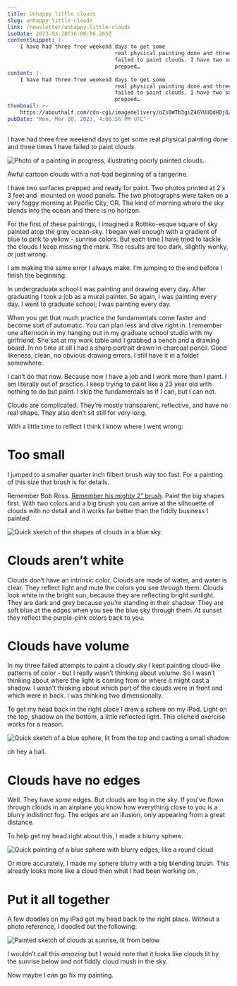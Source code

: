 ```yaml
---
title: Unhappy little clouds
slug: unhappy-little-clouds
link: /newsletter/unhappy-little-clouds
isoDate: 2023-03-20T16:00:56.265Z
contentSnippet: |-
    I have had three free weekend days to get some
                                  real physical painting done and three times I have
                                  failed to paint clouds. I have two surfaces
                                  prepped…
content: |-
    I have had three free weekend days to get some
                                  real physical painting done and three times I have
                                  failed to paint clouds. I have two surfaces
                                  prepped…
thumbnail: >-
    https://abouthalf.com/cdn-cgi/imagedelivery/oZs0WTb3giZ46YUUQdHDjQ/176019f5-f1a1-4412-7aa4-93e24f60d300/width=1200,format=auto
pubDate: "Mon, Mar 20, 2023, 4:00:56 PM UTC"
---
```


I have had three free weekend days to get some real physical painting done and three times I have failed to paint clouds.

![Photo of a painting in progress, illustrating poorly painted clouds.](https://abouthalf.com/cdn-cgi/imagedelivery/oZs0WTb3giZ46YUUQdHDjQ/508ade9d-1caa-4704-6f8d-489b83e07600/width=1200,format=auto "Photo of a painting in progress, illustrating poorly painted clouds.")

Awful cartoon clouds with a not-bad beginning of a tangerine.

I have two surfaces prepped and ready for paint. Two photos printed at 2 x 3 feet and  mounted on wood panels. The two photographs were taken on a very foggy morning at Pacific City, OR. The kind of morning where the sky blends into the ocean and there is no horizon.

For the first of these paintings, I imagined a Rothko-esque square of sky painted atop the grey ocean-sky. I began well enough with a gradient of blue to pink to yellow - sunrise colors. But each time I have tried to tackle the clouds I keep missing the mark. The results are too dark, slightly wonky, or just wrong.

I am making the same error I always make. I’m jumping to the end before I finish the beginning.

In undergraduate school I was painting and drawing every day. After graduating I took a job as a mural painter. So again, I was painting every day. I went to graduate school; I was painting every day.

When you get that much practice the fundamentals come faster and become sort of automatic. You can plan less and dive right in. I remember one afternoon in my hanging out in my graduate school studio with my girlfriend. She sat at my work table and I grabbed a bench and a drawing board. In no time at all I had a sharp portrait drawn in charcoal pencil. Good likeness, clean, no obvious drawing errors. I still have it in a folder somewhere.

I can’t do that now. Because now I have a job and I work more than I paint. I am literally out of practice. I keep trying to paint like a 23 year old with nothing to do but paint. I skip the fundamentals as if I can, but I can not.

Clouds are complicated. They’re mostly transparent, reflective, and have no real shape. They also don’t sit still for very long.

With a little time to reflect I think I know where I went wrong:

# Too small

I jumped to a smaller quarter inch filbert brush way too fast. For a painting of this size that brush is for details.

Remember Bob Ross. [Remember his mighty 2” brush](https://www.youtube.com/watch?v=lLWEXRAnQd0&list=RDCMUCxcnsr1R5Ge_fbTu5ajt8DQ&start_radio=1). Paint the big shapes first. With two colors and a big brush you can arrive at the silhouette of clouds with no detail and it works far better than the fiddly business I painted.

![Quick sketch of the shapes of clouds in a blue sky.](https://abouthalf.com/cdn-cgi/imagedelivery/oZs0WTb3giZ46YUUQdHDjQ/21530c8d-7f2d-4802-8e08-7afa1250d700/width=1200,format=auto "Quick sketch of the shapes of clouds in a blue sky.")

# Clouds aren’t white

Clouds don’t have an intrinsic color. Clouds are made of water, and water is clear. They reflect light and mute the colors you see _through_ them. Clouds look white in the bright sun, because they are reflecting bright sunlight. They are dark and grey because you’re standing in their shadow. They are soft blue at the edges when you see the blue sky through them. At sunset they reflect the purple-pink colors back to you.

# Clouds have volume

In my three failed attempts to paint a cloudy sky I kept painting cloud-like patterns of color - but I really wasn’t thinking about volume. So I wasn’t thinking about where the light is coming from or where it might cast a shadow. I wasn’t thinking about which part of the clouds were in front and which were in back. I was thinking two dimensionally.

To get my head back in the right place I drew a sphere on my iPad. Light on the top, shadow on the bottom, a little reflected light. This cliche’d exercise works for a reason.

![Quick sketch of a blue sphere, lit from the top and casting a small shadow](https://abouthalf.com/cdn-cgi/imagedelivery/oZs0WTb3giZ46YUUQdHDjQ/b64cd7f0-b0b4-4c27-a696-7253fe2aa900/width=1200,format=auto "Quick sketch of a blue sphere, lit from the top and casting a small shadow")

oh hey a ball.

# Clouds have no edges

Well. They have _some_ edges. But clouds are fog in the sky. If you’ve flown through clouds in an airplane you know how everything close to you is a blurry indistinct fog. The edges are an illusion, only appearing from a great distance.

To help get my head right about this, I made a blurry sphere.

![Quick painting of a blue sphere with blurry edges, like a round cloud](https://abouthalf.com/cdn-cgi/imagedelivery/oZs0WTb3giZ46YUUQdHDjQ/3bcdf1c6-2643-4250-a3ab-94bd599dd900/width=1200,format=auto "Quick painting of a blue sphere with blurry edges, like a round cloud")

Or more accurately, I made my sphere blurry with a big blending brush. This already looks more like a cloud then what I had been working on.,

# Put it all together

A few doodles on my iPad got my head back to the right place. Without a photo reference, I doodled out the following:

![Painted sketch of clouds at sunrise, lit from below](https://abouthalf.com/cdn-cgi/imagedelivery/oZs0WTb3giZ46YUUQdHDjQ/9c4f6d98-a12f-4f1a-9bcc-64c3f21b2100/width=1200,format=auto "Painted sketch of clouds at sunrise, lit from below")

I wouldn’t call this _amazing_ but I would note that it looks like clouds lit by the sunrise below and not fiddly cloud mush in the sky.

Now maybe I can go fix my painting.

